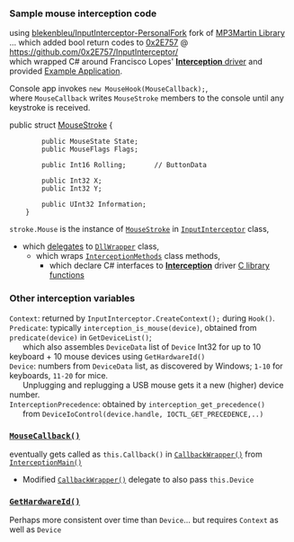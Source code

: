 ### Sample mouse interception code  
using [blekenbleu/InputInterceptor-PersonalFork](https://github.com/blekenbleu/InputInterceptor-PersonalFork)
 fork of [MP3Martin Library](https://github.com/MP3Martin/InputInterceptor-PersonalFork/)  
... which added bool return codes to [0x2E757](https://github.com/0x2E757) @ https://github.com/0x2E757/InputInterceptor/  
which wrapped C# around Francisco Lopes' [**Interception** driver](https://www.oblita.com/interception.html)
 and provided [Example Application](https://github.com/0x2E757/InputInterceptor/#example-application).

Console app invokes `new MouseHook(MouseCallback);`,  
where `MouseCallback` writes `MouseStroke` members to the console until any keystroke is received.  

public struct [MouseStroke](MouseStroke.md) {
```
        public MouseState State;
        public MouseFlags Flags;

        public Int16 Rolling;		// ButtonData

        public Int32 X;
        public Int32 Y;

        public UInt32 Information;
	}

```
`stroke.Mouse` is the instance of [`MouseStroke`](https://github.com/blekenbleu/InputInterceptor-PersonalFork/blob/master/InputInterceptor/Classes/MouseStroke.cs)
 in [`InputInterceptor`](https://github.com/blekenbleu/InputInterceptor-PersonalFork/blob/master/InputInterceptor/InputInterceptor.cs) class,
- which [delegates](https://learn.microsoft.com/en-US/dotnet/csharp/programming-guide/delegates/)
  to [`DllWrapper`](https://github.com/blekenbleu/InputInterceptor-PersonalFork/blob/master/InputInterceptor/DllWrapper.cs) class,  
  - which wraps  [`InterceptionMethods`](https://github.com/blekenbleu/InputInterceptor-PersonalFork/blob/master/InputInterceptor/InterceptionMethods.cs) class methods,  
    - which declare C# interfaces to [**Interception**](https://www.oblita.com/interception.html) driver [C library functions](https://github.com/oblitum/Interception/blob/master/library/interception.c)  

### Other interception variables
`Context`:  returned by `InputInterceptor.CreateContext();` during `Hook()`.  
`Predicate`: typically `interception_is_mouse(device)`, obtained from `predicate(device)` in `GetDeviceList()`;  
  &nbsp; &nbsp; &nbsp; which also assembles `DeviceData` list of `Device` Int32 for up to 10 keyboard + 10 mouse devices using `GetHardwareId()`  
`Device`: numbers from `DeviceData` list, as discovered by Windows;  `1-10` for keyboards, `11-20` for mice.    
  &nbsp; &nbsp; &nbsp; Unplugging and replugging a USB mouse gets it a new (higher) device number.  
`InterceptionPrecedence`:  obtained by `interception_get_precedence()`  
 &nbsp; &nbsp; &nbsp; from `DeviceIoControl(device.handle, IOCTL_GET_PRECEDENCE,..)`  

### [`MouseCallback()`](blob/master/program.cs#L24)
 eventually gets called as `this.Callback()` in [`CallbackWrapper()`](https://github.com/blekenbleu/InputInterceptor-PersonalFork/blob/master/InputInterceptor/MouseHook.cs#L29)
 from [`InterceptionMain()`](https://github.com/blekenbleu/InputInterceptor-PersonalFork/blob/master/InputInterceptor/Classes/Hook.cs#L57)  
- Modified [`CallbackWrapper()`](https://github.com/blekenbleu/InputInterceptor-PersonalFork/blob/master/InputInterceptor/MouseHook.cs#L28) delegate to also pass `this.Device` 

### [`GetHardwareId()`](https://github.com/blekenbleu/InputInterceptor-PersonalFork/blob/master/InputInterceptor/InterceptionMethods.cs#L47)
Perhaps more consistent over time than `Device`... but requires `Context` as well as `Device`
